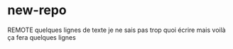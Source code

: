 # new-repo
REMOTE
quelques lignes de texte 
je ne sais pas trop quoi écrire
mais voilà ça fera quelques lignes
